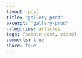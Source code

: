 ```yaml
---
layout: post
title: "gallery-prod"
excerpt: "gallery-prod"
categories: articles
tags: [sample-post, video]
comments: true
share: true
---
```

<br>
<div class="apester-media" data-media-id="5d2714aa19030b7b3fe7ea23" height="512"></div>
<script async="async" type="text/javascript" src="https://static.apester.com/js/sdk/latest/apester-javascript-sdk.min.js?ver=5.2.1"></script>
<br>
<div class="apester-media" data-media-id="5d271ea944ed700f276fad43" height="354"></div><script async src="https://static.apester.com/js/sdk/latest/apester-sdk.js"></script>
